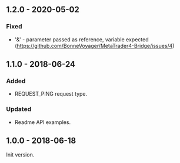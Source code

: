 ## 1.2.0 - 2020-05-02

### Fixed

- '&' - parameter passed as reference, variable expected (https://github.com/BonneVoyager/MetaTrader4-Bridge/issues/4)

## 1.1.0 - 2018-06-24

### Added

- REQUEST_PING request type.

### Updated

- Readme API examples.

## 1.0.0 - 2018-06-18

Init version.
